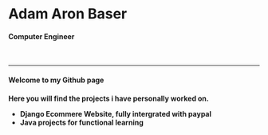 <span>
<h1>Adam Aron Baser</h1>
<h4>Computer Engineer</h4>
</span>
<br/>
<hr/>
<h4>Welcome to my Github page<h4/>
<p>Here you will find the projects i have personally worked on.</p>
<ul>
  <li>Django Ecommere Website, fully intergrated with paypal</li>
  <li>Java projects for functional learning</li>
 </ul>
